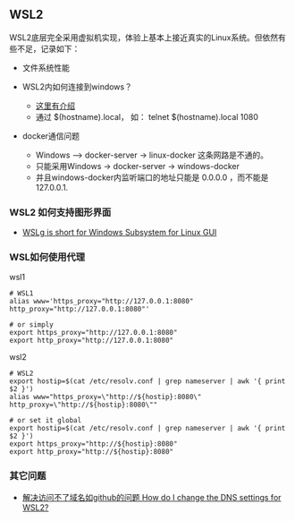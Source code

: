 ## WSL2
WSL2底层完全采用虚拟机实现，体验上基本上接近真实的Linux系统。但依然有些不足，记录如下：

* 文件系统性能
* WSL2内如何连接到windows？
    - [这里有介绍](https://superuser.com/questions/1679757/how-to-access-windows-localhost-from-wsl2)
    - 通过 $(hostname).local， 如： telnet  $(hostname).local 1080

* docker通信问题
    - Windows —> docker-server -> linux-docker 这条网路是不通的。
    - 只能采用Windows -> docker-server -> windows-docker
    - 并且windows-docker内监听端口的地址只能是 0.0.0.0 ，而不能是 127.0.0.1.

### WSL2 如何支持图形界面
* [WSLg is short for Windows Subsystem for Linux GUI](https://github.com/microsoft/wslg)

### WSL如何使用代理
wsl1
```
# WSL1
alias www='https_proxy="http://127.0.0.1:8080" http_proxy="http://127.0.0.1:8080"'

# or simply
export https_proxy="http://127.0.0.1:8080"
export http_proxy="http://127.0.0.1:8080"
```

wsl2
```
# WSL2
export hostip=$(cat /etc/resolv.conf | grep nameserver | awk '{ print $2 }')
alias www="https_proxy=\"http://${hostip}:8080\" http_proxy=\"http://${hostip}:8080\""

# or set it global
export hostip=$(cat /etc/resolv.conf | grep nameserver | awk '{ print $2 }')
export https_proxy="http://${hostip}:8080" 
export http_proxy="http://${hostip}:8080"
```
### 其它问题
- [解决访问不了域名如github的问题 How do I change the DNS settings for WSL2?](https://superuser.com/questions/1533291/how-do-i-change-the-dns-settings-for-wsl2)

